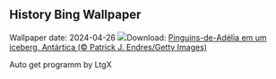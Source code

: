 ## History Bing Wallpaper
Wallpaper date: 2024-04-26
![](https://www.bing.com/th?id=OHR.PenguinDirections_PT-BR3690073340_UHD.jpg&w=1000)Download: [Pinguins-de-Adélia em um iceberg, Antártica (© Patrick J. Endres/Getty Images)](https://www.bing.com/th?id=OHR.PenguinDirections_PT-BR3690073340_UHD.jpg)

Auto get programm by LtgX
